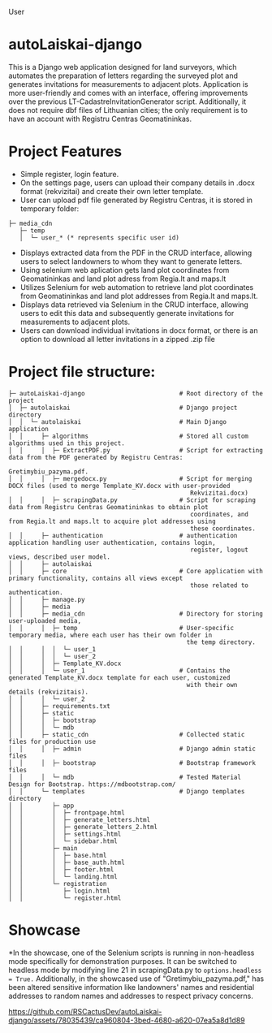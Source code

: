 User
# autoLaiskai-django
This is a Django web application designed for land surveyors, which automates the preparation of letters regarding the surveyed plot and generates invitations for measurements to adjacent plots. 
Application is more user-friendly and comes with an interface, offering improvements over the previous LT-CadastreInvitationGenerator script. Additionally, it does not require dbf files of Lithuanian cities; the only requirement is to have an account with Registru Centras Geomatininkas.
# Project Features
- Simple register, login feature. 
- On the settings page, users can upload their company details in .docx format (rekvizitai) and create their own letter template.
- User can upload pdf file generated by Registru Centras, it is stored in temporary folder: 
```
├─ media_cdn
   ├─ temp
   │  └─ user_* (* represents specific user id)
```
- Displays extracted data from the PDF in the CRUD interface, allowing users to select landowners to whom they want to generate letters.
- Using selenium web aplication gets land plot coordinates from Geomatininkas and land plot adress from Regia.lt and maps.lt
- Utilizes Selenium for web automation to retrieve land plot coordinates from Geomatininkas and land plot addresses from Regia.lt and maps.lt.
- Displays data retrieved via Selenium in the CRUD interface, allowing users to edit this data and subsequently generate invitations for measurements to adjacent plots.
- Users can download individual invitations in docx format, or there is an option to download all letter invitations in a zipped .zip file
# Project file structure:
```
├─ autoLaiskai-django                          # Root directory of the project
│  ├─ autolaiskai                              # Django project directory
│  │  └─ autolaiskai                           # Main Django application
│  │     ├─ algorithms                         # Stored all custom algorithms used in this project.
│  │     │  ├─ ExtractPDF.py                   # Script for extracting data from the PDF generated by Registru Centras:
                                                  Gretimybiu_pazyma.pdf.
│  │     │  ├─ mergedocx.py                    # Script for merging DOCX files (used to merge Template_KV.docx with user-provided
                                                  Rekvizitai.docx)
│  │     │  ├─ scrapingData.py                 # Script for scraping data from Registru Centras Geomatininkas to obtain plot
                                                  coordinates, and from Regia.lt and maps.lt to acquire plot addresses using
                                                  these coordinates.
│  │     ├─ authentication                     # authentication application handling user authentication, contains login,
                                                  register, logout views, described user model. 
│  │     ├─ autolaiskai
│  │     ├─ core                               # Core application with primary functionality, contains all views except
                                                  those related to authentication.
│  │     ├─ manage.py
│  │     ├─ media
│  │     ├─ media_cdn                          # Directory for storing user-uploaded media, 
│  │     │  ├─ temp                            # User-specific temporary media, where each user has their own folder in
                                                 the temp directory.
│  │     │  │  └─ user_1
│  │     │  │  └─ user_2
│  │     │  ├─ Template_KV.docx
│  │     │  └─ user_1                          # Contains the generated Template_KV.docx template for each user, customized
                                                 with their own details (rekvizitais).
│  │     │  └─ user_2  
│  │     ├─ requirements.txt
│  │     ├─ static
│  │     │  ├─ bootstrap
│  │     │  └─ mdb
│  │     ├─ static_cdn                         # Collected static files for production use            
│  │     │  ├─ admin                           # Django admin static files
│  │     │  ├─ bootstrap                       # Bootstrap framework files
│  │     │  └─ mdb                             # Tested Material Design for Bootstrap. https://mdbootstrap.com/
│  │     └─ templates                          # Django templates directory
│  │        ├─ app
│  │        │  ├─ frontpage.html
│  │        │  ├─ generate_letters.html
│  │        │  ├─ generate_letters_2.html
│  │        │  ├─ settings.html
│  │        │  └─ sidebar.html
│  │        ├─ main
│  │        │  ├─ base.html
│  │        │  ├─ base_auth.html
│  │        │  ├─ footer.html
│  │        │  └─ landing.html
│  │        └─ registration
│  │           ├─ login.html
│  │           └─ register.html
```
# Showcase
*In the showcase, one of the Selenium scripts is running in non-headless mode specifically for demonstration purposes. It can be switched to headless mode by modifying line 21 in scrapingData.py to ```options.headless = True.``` Additionally, in the showcased use of "Gretimybiu_pazyma.pdf,"  has been altered sensitive information like landowners' names and residential addresses to random names and addresses to respect privacy concerns. 

https://github.com/RSCactusDev/autoLaiskai-django/assets/78035439/ca960804-3bed-4680-a620-07ea5a8d1d89

